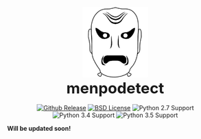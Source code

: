 <center>
  <img src="../../logo/menpodetect_white_medium.png" alt="menpodetect" width="30%"><br/>
  <strong style="font-size: 250%">menpodetect</strong>
  </br>
  </br>
  <a href="http://github.com/menpo/menpodetect"><img src="http://img.shields.io/github/release/menpo/menpodetect.svg" alt="Github Release"/></a>
  <a href="https://github.com/menpo/menpodetect/blob/master/LICENSE.txt"><img src="http://img.shields.io/badge/License-BSD-green.svg" alt="BSD License"/></a>
  <img src="https://img.shields.io/badge/Python-2.7-green.svg" alt="Python 2.7 Support"/>
  <img src="https://img.shields.io/badge/Python-3.4-green.svg" alt="Python 3.4 Support"/>
  <img src="https://img.shields.io/badge/Python-3.5-green.svg" alt="Python 3.5 Support"/>
  </br>
</center>

**Will be updated soon!**
